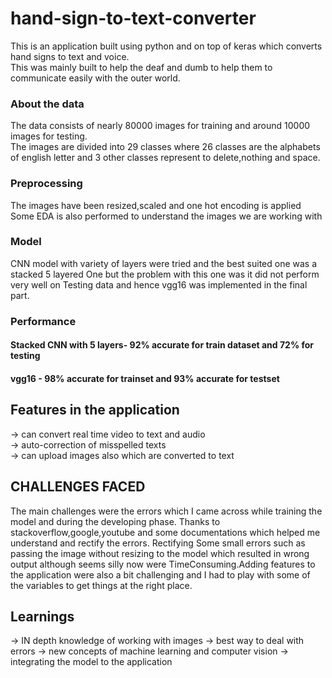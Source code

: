 # hand-sign-to-text-converter
This is an application built using python and on top of keras which converts hand signs to text and voice. <br /> This was mainly built to help the deaf and dumb to help them to communicate easily with the outer world.

### About the data
The data consists of nearly 80000 images for training and around 10000 images for testing. <br />
The images are divided into 29 classes where 26 classes are the alphabets of english letter and 3 other classes represent to delete,nothing and space.

### Preprocessing

The images have been resized,scaled and one hot encoding is applied <br />
Some EDA is also performed to understand the images we are working with


### Model

CNN model with variety of layers were tried and the best suited one was a stacked 5 layered One but the problem with this one was it did not perform very well on Testing data and hence vgg16 was implemented in the final part.

### Performance
#### Stacked CNN with 5 layers- 92% accurate for train dataset and 72% for testing
#### vgg16 - 98% accurate for trainset and 93% accurate for testset

## Features in the application
-> can convert real time video to text and audio <br />
-> auto-correction of misspelled texts <br />
-> can upload images also which are converted to text <br />

## CHALLENGES FACED
The main challenges were the errors which I came across while training the model and during the developing phase. 
Thanks to stackoverflow,google,youtube and some documentations which helped me understand and rectify the errors. Rectifying Some small errors such as passing the image without resizing to the model which resulted in wrong output although seems silly now were TimeConsuming.Adding features to the application were also a bit challenging and I had to play with some of the variables to get things at the right place.

## Learnings

-> IN depth knowledge of working with images
-> best way to deal with errors
-> new concepts of machine learning and computer vision
-> integrating the model to the application
